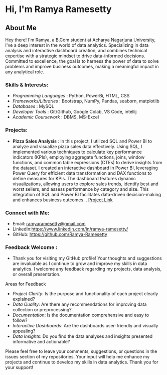 # Hi, I'm Ramya Ramesetty

## About Me

Hey there! I'm Ramya, a B.Com student at Acharya Nagarjuna University, I've a deep interest in the world of data analytics. Specializing in data analysis and interactive dashboard creation, and combines technical expertise with a strategic mindset to drive data-informed decisions. Committed to excellence, the goal is to harness the power of data to solve problems and improve business outcomes, making a meaningful impact in any analytical role.


### Skills & Interests:

- *Programming Languages*          : Python, PowerBi, HTML, CSS
- *Frameworks/Libraries*           : Bootstrap, NumPy, Pandas, seaborn, matplotlib
- *Databases*                      : MySQL
- *Developer Tools*                : Git/Github, Google Colab, VS Code, intellij
- *Academic Coursework*            : DBMS, MS-Excel

### Projects:
- **Pizza Sales Analysis** :
In this project, I utilized SQL and Power BI to analyze and visualize pizza sales data effectively. Using SQL, I implemented various techniques to calculate key performance indicators (KPIs), employing aggregate functions, joins, window functions, and common table expressions (CTEs) to derive insights from the dataset. I created an interactive dashboard in Power BI, leveraging Power Query for efficient data transformation and DAX functions to define measures for KPIs. The dashboard features dynamic visualizations, allowing users to explore sales trends, identify best and worst sellers, and assess performance by category and size. This integration of SQL and Power BI facilitates data-driven decision-making and enhances business outcomes.
. [Project Link](https://github.com/Ramya-Ramesetty/Pizza-Sales-Analysis-Dashboard)


### Connect with Me:

- Email: ramyaramesetty@gmail.com
- LinkedIn:https://www.linkedin.com/in/ramya-ramesetty/
- GitHub: https://github.com/Ramya-Ramesetty

### Feedback Welcome :
- Thank you for visiting my GitHub profile! Your thoughts and suggestions are invaluable as I continue to grow and improve my skills in data analytics. I welcome any feedback regarding my projects, data analysis, or overall presentation.

Areas for Feedback
- *Project Clarity*: Is the purpose and functionality of each project clearly explained?
- *Data Quality*: Are there any recommendations for improving data collection or preprocessing?
- *Documentation*: Is the documentation comprehensive and easy to follow?
- *Interactive Dashboards*: Are the dashboards user-friendly and visually appealing?
- *Data Insights*: Do you find the data analyses and insights presented informative and actionable?

 Please feel free to leave your comments, suggestions, or questions in the issues section of my repositories. Your input will help me enhance my projects and continue to develop my skills in data analytics. Thank you for your support!
